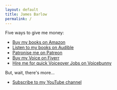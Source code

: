 ```yaml
---
layout: default
title: James Barlow
permalink: /
---
```


Five ways to give me money:

* [Buy my books on Amazon](https://www.amazon.co.uk/-/e/B0721CMPZX)  
* [Listen to my books on Audible](https://www.audible.co.uk/search?searchAuthor=A+Man+with+a+Cat)
* [Patronise me on Patreon](https://www.patreon.com/manwithacat)  
* [Buy my Voice on Fiverr](https://www.fiverr.com/manwithacat)
* [Hire me for quick Voiceover Jobs on Voicebunny](https://voicebunny.com/profile/james-barlow-2OANNUK/)

But, wait, there's more...

* [Subscribe to my YouTube channel](http://www.youtube.com/ManwithaCat)  
